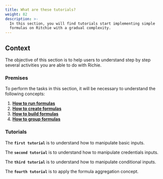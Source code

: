 ```yaml
---
title: What are these tutorials?
weight: 82
description: >-
  In this section, you will find tutorials start implementing simple
  formulas on Ritchie with a gradual complexity.
---
```



## Context 

The objective of this section is to help users to understand step by step several activities  you are able to do with Richie.

### Premises

To perform the tasks in this section, it will be necessary to understand the following concepts:

1. [**How to run formulas**](/docs-ritchie/formulas/run-formula/)
2. [**How to create formulas**](/docs-ritchie/formulas/create-formulas/)
3. [**How to build formulas**](/docs-ritchie/formulas/build-formulas/)
4. [**How to group formulas**](/docs-ritchie/formulas/group-formulas/)

### Tutorials

The **`first tutorial`** is to understand how to manipulate basic inputs.



The **`second tutorial`** is to understand how to manipulate credentials inputs.



The **`third tutorial`** is to understand how to manipulate conditional inputs.



The **`fourth tutorial`** is to apply the formula aggregation concept.

